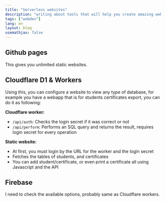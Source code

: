 ```yaml
---
title: "Serverless websites"
description: "writing about tools that will help you create amazing website without server pain"
tags: ["webdev"]
lang: en
layout: blog
usemathjax: false
---
```


## Github pages
This gives you unlimited static websites.

## Cloudflare D1 & Workers
Using this, you can configure a website to view any type of database, for example you have a webapp that is for students certificates export, you can do it as following:

**Cloudflare worker:**
- `/api/auth`: Checks the login secret if it was correct or not
- `/api/perform`: Performs an SQL query and returns the result, requires login secret for every operation

**Static website:**
- At first, you must login by the URL for the worker and the login secret
- Fetches the tables of students, and certificates
- You can add student/certificate, or even print a certificate all using Javascript and the API

## Firebase
I need to check the available options, probably same as Cloudflare workers.
